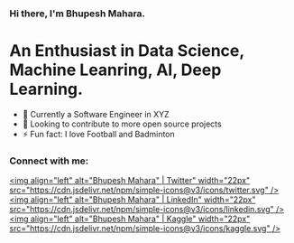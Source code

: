 ### Hi there, I'm Bhupesh Mahara.

# An Enthusiast in Data Science, Machine Leanring, AI, Deep Learning.

- 🌱 Currently a Software Engineer in XYZ
- 👯 Looking to contribute to more open source projects
- ⚡ Fun fact: I love Football and Badminton

### Connect with me:

[<img align="left" alt="Bhupesh Mahara" | Twitter" width="22px" src="https://cdn.jsdelivr.net/npm/simple-icons@v3/icons/twitter.svg" />][twitter]
[<img align="left" alt="Bhupesh Mahara" | LinkedIn" width="22px" src="https://cdn.jsdelivr.net/npm/simple-icons@v3/icons/linkedin.svg" />][linkedin]
[<img align="left" alt="Bhupesh Mahara" | Kaggle" width="22px" src="https://cdn.jsdelivr.net/npm/simple-icons@v3/icons/kaggle.svg" />][kaggle]

<br />

[twitter]: https://twitter.com/uk04frostyV
[linkedin]: https://www.linkedin.com/in/bhupeshmahara/
[kaggle]: https://www.kaggle.com/frostyv
